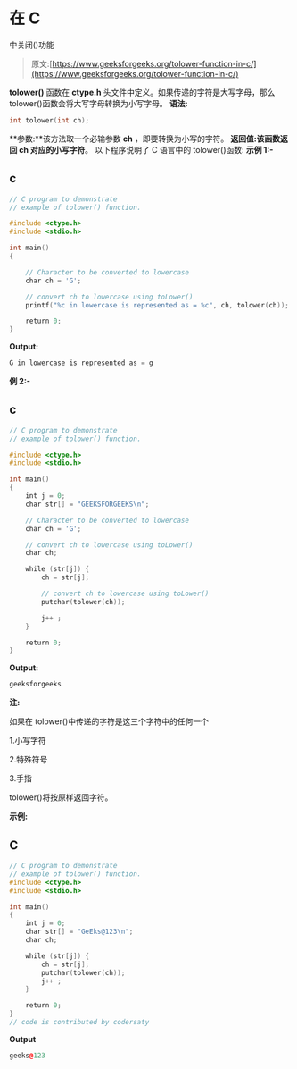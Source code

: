 # 在 C

中关闭()功能

> 原文:[https://www.geeksforgeeks.org/tolower-function-in-c/](https://www.geeksforgeeks.org/tolower-function-in-c/)

**tolower()** 函数在 **ctype.h** 头文件中定义。如果传递的字符是大写字母，那么 tolower()函数会将大写字母转换为小写字母。
**语法:**

```cpp
int tolower(int ch);
```

**参数:**该方法取一个必输参数 **ch** ，即要转换为小写的字符。
**返回值:**该函数返回 ch 对应的**小写字符**。
以下程序说明了 C 语言中的 tolower()函数:
**示例 1:-**

## c

```cpp
// C program to demonstrate
// example of tolower() function.

#include <ctype.h>
#include <stdio.h>

int main()
{

    // Character to be converted to lowercase
    char ch = 'G';

    // convert ch to lowercase using toLower()
    printf("%c in lowercase is represented as = %c", ch, tolower(ch));

    return 0;
}
```

**Output:** 

```cpp
G in lowercase is represented as = g
```

**例 2:-**

## c

```cpp
// C program to demonstrate
// example of tolower() function.

#include <ctype.h>
#include <stdio.h>

int main()
{
    int j = 0;
    char str[] = "GEEKSFORGEEKS\n";

    // Character to be converted to lowercase
    char ch = 'G';

    // convert ch to lowercase using toLower()
    char ch;

    while (str[j]) {
        ch = str[j];

        // convert ch to lowercase using toLower()
        putchar(tolower(ch));

        j++ ;
    }

    return 0;
}
```

**Output:** 

```cpp
geeksforgeeks
```

**注:**

如果在 tolower()中传递的字符是这三个字符中的任何一个

1.小写字符

2.特殊符号

3.手指

tolower()将按原样返回字符。

**示例:**

## C

```cpp
// C program to demonstrate
// example of tolower() function.
#include <ctype.h>
#include <stdio.h>

int main()
{
    int j = 0;
    char str[] = "GeEks@123\n";
    char ch;

    while (str[j]) {
        ch = str[j];
        putchar(tolower(ch));
        j++ ;
    }

    return 0;
}
// code is contributed by codersaty
```

**Output**

```cpp
geeks@123

```